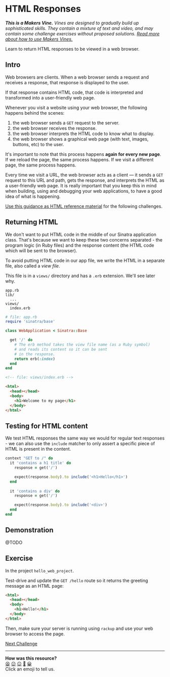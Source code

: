 # HTML Responses

_**This is a Makers Vine.** Vines are designed to gradually build up sophisticated skills. They contain a mixture of text and video, and may contain some challenge exercises without proposed solutions. [Read more about how to use Makers
Vines.](https://github.com/makersacademy/course/blob/main/labels/vines.md)_

Learn to return HTML responses to be viewed in a web browser.

<!-- OMITTED -->

## Intro

Web browsers are clients. When a web browser sends a request and receives a response, that response is displayed to the user.

If that response contains HTML code, that code is interpreted and transformed into a user-friendly web page.

Whenever you visit a website using your web browser, the following happens behind the scenes:
  1. the web browser sends a `GET` request to the server.
  2. the web browser receives the response.
  3. the web browser interprets the HTML code to know what to display.
  4. the web browser shows a graphical web page (with text, images, buttons, etc) to the user.

It's important to note that this process happens **again for every new page**. If we reload the page, the same process happens. If we visit a different page, the same process happens.

Every time we visit a URL, the web browser acts as a client — it sends a `GET` request to this URL and path, gets the response, and interprets the HTML as a user-friendly web page. It is really important that you keep this in mind when building, using and debugging your web applications, to have a good idea of what is happening.

[Use this guidance as HTML reference material](../pills/just_enough_html.md) for the following challenges.

## Returning HTML

We don't want to put HTML code in the middle of our Sinatra application class. That's because we want to keep these two concerns separated - the program logic (in Ruby files) and the response content (the HTML code which will be sent to the browser).

To avoid putting HTML code in our app file, we write the HTML in a separate file, also called a _view file_.

This file is in a `views/` directory and has a `.erb` extension. We'll see later why.

```
app.rb
lib/
  ...
views/
  index.erb
```

```ruby
# file: app.rb
require 'sinatra/base'

class WebApplication < Sinatra::Base 

  get '/' do
    # The erb method takes the view file name (as a Ruby symbol)
    # and reads its content so it can be sent 
    # in the response.
    return erb(:index)
  end
end
```

```html
<!-- file: views/index.erb -->

<html>
  <head></head>
  <body>
    <h1>Welcome to my page</h1>
  </body>
</html>
```

## Testing for HTML content

We test HTML responses the same way we would for regular text responses - we can also use the `include` matcher to only assert a specific piece of HTML is present in the content.  

```ruby
context "GET to /" do
  it 'contains a h1 title' do
    response = get('/')

    expect(response.body).to include('<h1>Hello</h1>')
  end
  
  it 'contains a div' do
    response = get('/')

    expect(response.body).to include('<div>')
  end
end
```

## Demonstration

@TODO

## Exercise

In the project `hello_web_project`.

Test-drive and update the `GET /hello` route so it returns the greeting message as an HTML page:

```html
<html>
  <head></head>
  <body>
    <h1>Hello!</h1>
  </body>
</html>
```

Then, make sure your server is running using `rackup` and use your web browser to access the page.


[Next Challenge](02_using_erb_dynamic_page.md)

<!-- BEGIN GENERATED SECTION DO NOT EDIT -->

---

**How was this resource?**  
[😫](https://airtable.com/shrUJ3t7KLMqVRFKR?prefill_Repository=makersacademy/web-applications&prefill_File=html_bites/01_page_structure.md&prefill_Sentiment=😫) [😕](https://airtable.com/shrUJ3t7KLMqVRFKR?prefill_Repository=makersacademy/web-applications&prefill_File=html_bites/01_page_structure.md&prefill_Sentiment=😕) [😐](https://airtable.com/shrUJ3t7KLMqVRFKR?prefill_Repository=makersacademy/web-applications&prefill_File=html_bites/01_page_structure.md&prefill_Sentiment=😐) [🙂](https://airtable.com/shrUJ3t7KLMqVRFKR?prefill_Repository=makersacademy/web-applications&prefill_File=html_bites/01_page_structure.md&prefill_Sentiment=🙂) [😀](https://airtable.com/shrUJ3t7KLMqVRFKR?prefill_Repository=makersacademy/web-applications&prefill_File=html_bites/01_page_structure.md&prefill_Sentiment=😀)  
Click an emoji to tell us.

<!-- END GENERATED SECTION DO NOT EDIT -->
